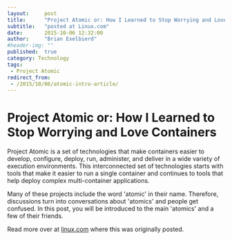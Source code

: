 ```yaml
---
layout:     post
title:      "Project Atomic or: How I Learned to Stop Worrying and Love Containers"
subtitle:   "posted at Linux.com"
date:       2015-10-06 12:32:00
author:     "Brian Exelbierd"
#header-img: ""
published:  true
category: Technology
tags:
 - Project Atomic
redirect_from:
 - /2015/10/06/atomic-intro-article/
---
```


# Project Atomic or: How I Learned to Stop Worrying and Love Containers

Project Atomic is a set of technologies that make containers easier to develop, configure, deploy, run, administer, and deliver in a wide variety of execution environments.  This interconnected set of technologies starts with tools that make it easier to run a single container and continues to tools that help deploy complex multi-container applications.  

Many of these projects include the word 'atomic' in their name.  Therefore, discussions turn into conversations about 'atomics' and people get confused.  In this post, you will be introduced to the main 'atomics' and a few of their friends.

Read more over at [linux.com](http://www.linux.com/news/enterprise/storage/858082-project-atomic-or-how-i-learned-to-stop-worrying-and-love-containers) where this was originally posted.

<!--
## Atomic Host

Containers need a operating system to run on, and that's Atomic Host.  [Atomic Host](http://www.projectatomic.io/download/) represents a design pattern for distributions to build an environment that is  optimized for running Linux containers.  This pattern can be implemented by existing distributions, which is critical.  This eliminates the need to wrap your head around building a new operating system while developing a container deployment environment at the same time. 

Some key advantage of an Atomic Host are:

    Built on a trusted distribution

        Pulling the components that are required to support containerization from a distribution that is trusted and then layering on additional capabilities for containers means that the operating system already has:

    Hardware  and software support, including known kernel support and drivers

    Broad ISV and IHV support

    Established and familiar ways to get involved, file bugs, submit patches and get support often from the same colleagues and communities you are familiar with.

    The ability to reuse existing skills instead of having to learn a whole new operating system

    Atomic Updates

    Single-step, or atomic, upgrades and reversioning  of the operating system.  This is done via the delivery of an OSTree, or a complete system tree, to the server which is used to boot the server into a new operating system version.

    No half updated systems or unpacking RPMs and running scripts on every host.

    A Streamlined package set that only includes what is required to build a docker and kubernetes environment.


You can find Atomic Host variants of [Fedora](https://getfedora.org/en/cloud/), [CentOS](http://seven.centos.org/2015/09/announcing-a-new-release-of-centos-atomic-host/) and [Red Hat Enterprise Linux](https://access.redhat.com/products/red-hat-enterprise-linux/#atomic-host).  These distrubtions use [rpm-ostree](https://github.com/projectatomic/rpm-ostree) to implement the Atomic Host pattern.  It allows existing and trusted RPMs to be leveraged to construct the OSTrees.  It is also optimized for delivering the tree because it implements what is essentially git for the operating system.

# Nulecule and Atomic App

Question: What do you call a containerized application?
Answer: A mess of images, containers, READMEs and configuration files pretending to be easily deployable. 1990 called and wants its install process back!

Most applications are made of multiple containers.  Even a simple web application will typically require a web-frontend and a database.  Different container environments  will connect those applications in different ways.The [Nulecule Specification](http://www.projectatomic.io/docs/nulecule/) allows a multi-container application to be specified and configured once and then deployed and  run in many  execution environments. Today there is support for Docker, Kubernetes and OpenShift and more are welcome. It's worth noting, that Nulecule is a made up word derived from molecule by fictional nuclear plant operator Homer Simpson.  Even the specification name has something to with atomic!

A specification is great, but an implemenation is needed for it to be useful. [Atomic App](http://www.projectatomic.io/docs/atomicapp/) is a python based implementation of the Nulecule specification. It lives inside a container that is run by the application user.  The user never runs atomic app directly, but benefits from the configuration that atomic app provides.

# Atomic Command

In contrast to Atomic App, the [Atomic Command](http://www.projectatomic.io/docs/usr-bin-atomic/) is a tool to make running containers easier. It provides additional functionality and adds syntactic sugar.  For example, using [special labels](https://github.com/projectatomic/ContainerApplicationGenericLabels) atomic can install, start and stop containers easily by turning long `docker` commands into short commands like `atomic run projectatomic/helloapache`.  Atomic Command is available for many distributions and has been tested on Fedora, CentOS, Debian and Red Hat Enterprise Linux in both standard and Atomic Host (where available) variants.

If you're using an Atomic Host, the atomic command does double-duty and provides access to host-specific administration, including upgrades.

# Atomic Developer Bundle

The [Atomic Developer Bundle (ADB)](https://github.com/projectatomic/adb-atomic-developer-bundle) provides a platform for developers on Linux, Windows, and OS X to use when packaging containerized applications.  The ADB encourages good packaging patterns and integration with native, PaaS, and IaaS environments. The ADB is a virtual machine that contains all the tools needed to package containerized applications for these environments.  Included in the box is a fully functional kubernetes pre-configured for you to develop against.

# Atomic Reactor & OpenShift Build System Client

[Atomic Reactor](https://github.com/projectatomic/atomic-reactor) is a command line addressable source-to-image builder for docker containers.  Starting with a git repo it can resolve all dependencies and build requirements to allow you to build and push a container to a registry easily.  Using atomic reactor will allow your build chain to be clean and automatable.  Look for it to appear in the Atomic Developer Bundle.  A similar tool, [OpenShift Build System (OSBS) Client](https://github.com/projectatomic/osbs-client), can trigger builds and deployments in OpenShift.

# Atomic Enterprise

In between PasS and IasS sits a project with 'atomic' in its name.  [Atomic Enterprise](https://github.com/projectatomic/atomic-enterprise) builds on the power of Atomic Host and embeds the operational enablement technologies of OpenShift into a simple, powerful, and easy-to-approach experience for deploying and scaling applications in containers. Atomic Enterprise is an infrastructure platform that is designed to run, orchestrate, and scale multi-container based applications and services. It provides a scale-out cluster of Atomic Host instances that together form a foundation for delivering traditional and cloud-native applications via containers.

Project Atomic has an 'atomic' for every container situation.  Individuals experimenting with containers on their laptops can use the Atomic Command, developers the Atomic Developer Bundle, Atomic App, and Nulecule, and operators can use Atomic Reactor and Atomic Enterprise.  With all these 'atomics', I am sure you will find one to love.
-->
